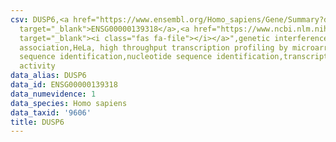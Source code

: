 ```yaml
---
csv: DUSP6,<a href="https://www.ensembl.org/Homo_sapiens/Gene/Summary?db=core;g=ENSG00000139318"
  target="_blank">ENSG00000139318</a>,<a href="https://www.ncbi.nlm.nih.gov/pubmed/17216044"
  target="_blank"><i class="fas fa-file"></i></a>",genetic interference,functional
  association,HeLa, high throughput transcription profiling by microarray,nucleotide
  sequence identification,nucleotide sequence identification,transcriptional regulation,up-regulates
  activity
data_alias: DUSP6
data_id: ENSG00000139318
data_numevidence: 1
data_species: Homo sapiens
data_taxid: '9606'
title: DUSP6
---
```


